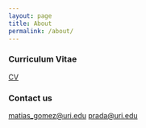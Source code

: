 ```yaml
---
layout: page
title: About
permalink: /about/
---
```



### Curriculum Vitae


[CV](https://raw.githubusercontent.com/matiasgoco/matiasgoco.github.io/master/images/G-C_M_CV_Aug_2024.pdf)

### Contact us

[matias_gomez@uri.edu](mailto:matias_gomez@uri.edu)
[prada@uri.edu](mailto:prada@uri.edu)
